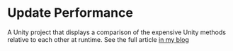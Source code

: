 # Update Performance

A Unity project that displays a comparison of the expensive Unity methods relative to each other at runtime.
See the full article [in my blog](https://giannisakritidis.com/blog/Compare-Update-Performance/)
